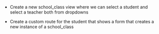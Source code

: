 * Create a new school_class view where we can select a student and select a teacher both from dropdowns

* Create a custom route for the student that shows a form that creates a new instance of a school_class
